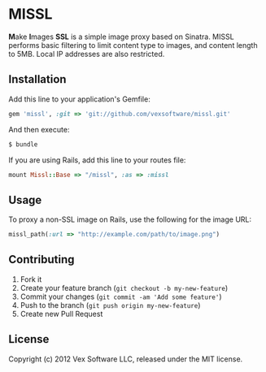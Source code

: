 # MISSL

**M**ake **I**mages **SSL** is a simple image proxy based on Sinatra. MISSL performs basic filtering to limit content type to images, and content length to 5MB. Local IP addresses are also restricted.

## Installation

Add this line to your application's Gemfile:

```ruby
gem 'missl', :git => 'git://github.com/vexsoftware/missl.git'
```

And then execute:

```bash
$ bundle
```

If you are using Rails, add this line to your routes file:

```ruby
mount Missl::Base => "/missl", :as => :missl
```

## Usage

To proxy a non-SSL image on Rails, use the following for the image URL:
```ruby
missl_path(:url => "http://example.com/path/to/image.png")
```

## Contributing

1. Fork it
2. Create your feature branch (`git checkout -b my-new-feature`)
3. Commit your changes (`git commit -am 'Add some feature'`)
4. Push to the branch (`git push origin my-new-feature`)
5. Create new Pull Request

## License

Copyright (c) 2012 Vex Software LLC, released under the MIT license.